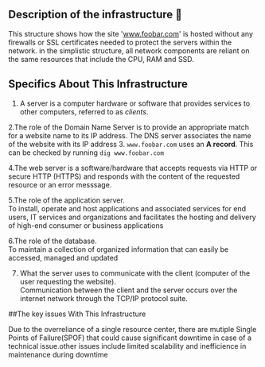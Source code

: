 
## Description of the infrastructure :dolphin:

This structure shows how the site 'www.foobar.com' is hosted without any firewalls or SSL certificates needed to protect the servers within the network. in the simplistic structure, all network components are reliant on the same resources that include the CPU, RAM and SSD.

## Specifics About This Infrastructure
1. A server is a computer hardware or software that provides services to other computers, referred to as *clients*.

2.The role of the Domain Name Server is to provide an appropriate match for a website name to its IP address. The DNS server associates the name of the website with its IP address
3. `www.foobar.com` uses an **A record**. This can be checked by running `dig www.foobar.com`

4.The web server is a software/hardware that accepts requests via HTTP or secure HTTP (HTTPS) and responds with the content of the requested resource or an error messsage.

5.The role of the application server.<br/>To install, operate and host applications and associated services for end users, IT services and organizations and facilitates the hosting and delivery of high-end consumer or business applications

6.The role of the database.<br/>To maintain a collection of organized information that can easily be accessed, managed and updated

7. What the server uses to communicate with the client (computer of the user requesting the website).<br/>Communication between the client and the server occurs over the internet network through the TCP/IP protocol suite.

##The key issues With This Infrastructure

Due to the overreliance of a single resource center, there are mutiple Single Points of Failure(SPOF) that could cause significant downtime in case of a technical issue.other issues include limited scalability and inefficience in maintenance during downtime
